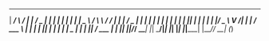  _____ _    ____ _____    ___  _____   _____ _   _ _____   ____    _ __   ___
|  ___/ \  / ___|_   _|  / _ \|  ___| |_   _| | | | ____| |  _ \  / \\ \ / / |
| |_ / _ \| |     | |   | | | | |_      | | | |_| |  _|   | | | |/ _ \\ V /| |
|  _/ ___ \ |___  | |   | |_| |  _|     | | |  _  | |___  | |_| / ___ \| | |_|
|_|/_/   \_\____| |_|    \___/|_|       |_| |_| |_|_____| |____/_/   \_\_| (_)
